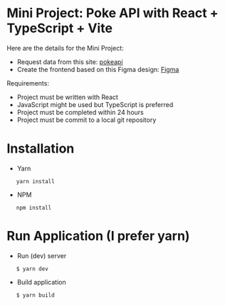 # Mini Project: Poke API with React + TypeScript + Vite

Here are the details for the Mini Project:

- Request data from this site: [pokeapi](https://pokeapi.co/)
- Create the frontend based on this Figma design: [Figma](https://www.figma.com/file/0kgXM1XwWwPfbh7oYoNaGr/BD---%5BDEV%5D-Mini-Project-Template?node-id=2005%3A57773)

Requirements:

- Project must be written with React
- JavaScript might be used but TypeScript is preferred
- Project must be completed within 24 hours
- Project must be commit to a local git repository

# Installation

- Yarn

```
   yarn install
```

- NPM

```
   npm install
```

# Run Application (I prefer yarn)

- Run (dev) server

```
   $ yarn dev
```

- Build application

```
   $ yarn build
```
